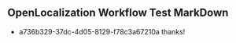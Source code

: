 ## OpenLocalization Workflow Test MarkDown
* a736b329-37dc-4d05-8129-f78c3a67210a thanks!

<!--HONumber=Aug16_HO4-->


